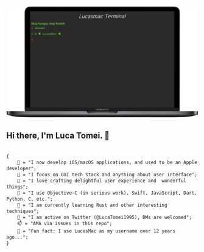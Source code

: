 <img src="https://github.com/LucaTomei/LucaTomei/blob/master/whoami.png"></img>

## Hi there, I'm Luca Tomei. 👋

```

{
    📱 = "I now develop iOS/macOS applications, and used to be an Apple developer";
    🤔 = "I focus on GUI tech stack and anything about user interface";
    🌟 = "I love crafting delightful user experience and  wonderful things";
    🔨 = "I use Objective-C (in serious work), Swift, JavaScript, Dart, Python, C, etc.";
    🦀 = "I am currently learning Rust and other interesting techniques";
    💬 = "I am active on Twitter (@LucaTomei1995), DMs are welcomed";
    📫 = "AMA via issues in this repo";
    🤫 = "Fun fact: I use LucasMac as my username over 12 years ago...";
}
```
